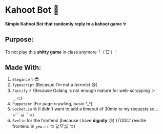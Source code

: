 # Kahoot Bot 🤖

#### Simple Kahoot Bot that randomly reply to a kahoot game ✨

## Purpose:

To not play this **shitty game** in class anymore ╰（‵□′）╯

## Made With:

1. `Elegance` ✨😎
2. `Typescript` (Becasue I'm not a _terrorist_ 😅)
3. `Fastify` ⚡ (Because Golang is not enough mature for web-scrapping ＞﹏＜)
4. `Puppeteer` (For page crawling, basic ^\_^)
5. `Socket.io` 🌐 (I didn't want to add a timeout of 30min to my requests so... =￣ ω ￣=)
6. `Svelte` for the frontend (because I have **dignity** 😘) (_TODO:_ rewrite frontend in `yew.rs` つ ≧▽≦ つ)

